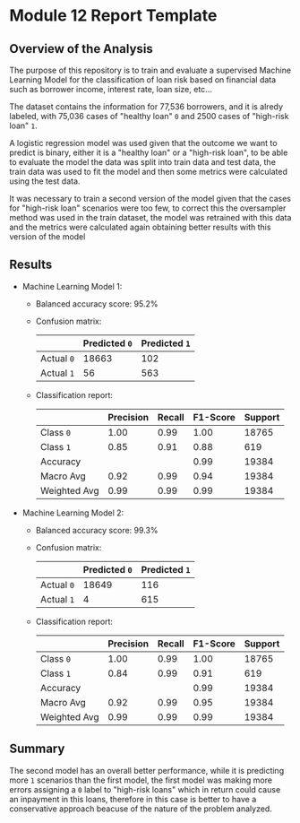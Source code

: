 # Module 12 Report Template

## Overview of the Analysis

The purpose of this repository is to train and evaluate a supervised Machine Learning Model for the classification of loan risk based on financial data such as borrower income, interest rate, loan size, etc... 

The dataset contains the information for 77,536 borrowers, and it is alredy labeled, with 75,036 cases of "healthy loan" `0` and 2500 cases of "high-risk loan" `1`.

A logistic regression model was used given that the outcome we want to predict is binary, either it is a "healthy loan" or a "high-risk loan", to be able to evaluate the model the data was split into train data and test data, the train data was used to fit the model and then some metrics were calculated using the test data.

It was necessary to train a second version of the model given that the cases for "high-risk loan" scenarios were too few, to correct this the oversampler method was used in the train dataset, the model was retrained with this data and the metrics were calculated again obtaining better results with this version of the model


## Results

* Machine Learning Model 1:
  * Balanced accuracy score: 95.2%
  * Confusion matrix:

    |         | Predicted `0` | Predicted `1` |
    |---------|-------------|-------------|
    | Actual `0`|    18663    |     102     |
    | Actual `1`|     56      |     563     |
  
  * Classification report:

    |           | Precision | Recall | F1-Score | Support |
    |-----------|-----------|--------|----------|---------|
    | Class `0`   |   1.00    |  0.99  |   1.00   |  18765  |
    | Class `1`   |   0.85    |  0.91  |   0.88   |   619   |
    | Accuracy  |     |        |       0.99     |  19384  |
    | Macro Avg |   0.92    |  0.99  |   0.94   |  19384  |
    | Weighted Avg | 0.99   |  0.99  |   0.99   |  19384  |

* Machine Learning Model 2:
  * Balanced accuracy score: 99.3%
  * Confusion matrix:

    |         | Predicted `0` | Predicted `1` |
    |---------|-------------|-------------|
    | Actual `0`|    18649    |     116     |
    | Actual `1`|     4      |     615     |
  
  * Classification report:

    |           | Precision | Recall | F1-Score | Support |
    |-----------|-----------|--------|----------|---------|
    | Class `0`   |   1.00    |  0.99  |   1.00   |  18765  |
    | Class `1`   |   0.84    |  0.99  |   0.91   |   619   |
    | Accuracy  |     |        |       0.99     |  19384  |
    | Macro Avg |   0.92    |  0.99  |   0.95   |  19384  |
    | Weighted Avg | 0.99   |  0.99  |   0.99   |  19384  |
  

## Summary

The second model has an overall better performance, while it is predicting more `1` scenarios than the first model, the first model was making more errors assigning a `0` label to "high-risk loans" which in return could cause an inpayment in this loans, therefore in this case is better to have a conservative approach beacuse of the nature of the problem analyzed.


